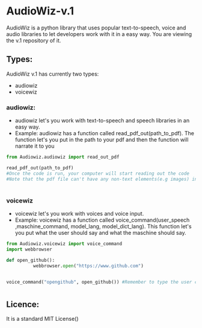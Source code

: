 # AudioWiz-v.1
AudioWiz is a python library that uses popular text-to-speech, voice and audio libraries to let developers work with it in a easy way. You are viewing the v.1 repository of it.
## Types:
AudioWiz v.1 has currently two types: 
- audiowiz
- voicewiz
### audiowiz:
- audiowiz let's you work with text-to-speech and speech libraries in an easy way.
- Example: audiowiz has a function called read_pdf_out(path_to_pdf). The function let's you put in the path to your pdf and then the function will narrate it to you

```python
from Audiowiz.audiowiz import read_out_pdf

read_pdf_out(path_to_pdf) 
#Once the code is run, your computer will start reading out the code
#Note that the pdf file can't have any non-text elements(e.g images) in it!
```
#

### voicewiz
- voicewiz let's you work with voices and voice input.
- Example: voicewiz has a function called voice_command(user_speech ,maschine_command, model_lang, model_dict_lang). This function let's you put what the user should say and what the maschine should say.

```python
from Audiowiz.voicewiz import voice_command
import webbrowser

def open_github():
          webbrowser.open("https://www.github.com")


voice_command("opengithub", open_github()) #Remember to type the user command together, or else the function will be outputed as soon as the user says the first word!
```
#
## Licence:
It is a standard MIT License()

